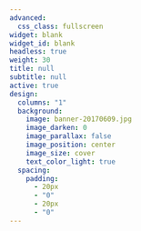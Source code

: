 ```yaml
---
advanced:
  css_class: fullscreen
widget: blank
widget_id: blank
headless: true
weight: 30
title: null
subtitle: null
active: true
design:
  columns: "1"
  background:
    image: banner-20170609.jpg
    image_darken: 0
    image_parallax: false
    image_position: center
    image_size: cover
    text_color_light: true
  spacing:
    padding:
      - 20px
      - "0"
      - 20px
      - "0"
---
```

